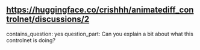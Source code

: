 ## https://huggingface.co/crishhh/animatediff_controlnet/discussions/2

contains_question: yes
question_part: Can you explain a bit about what this controlnet is doing?